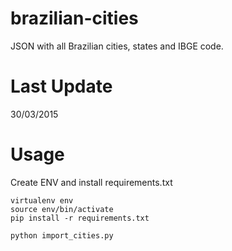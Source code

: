 # brazilian-cities

JSON with all Brazilian cities, states and IBGE code.

Last Update
===========

30/03/2015

Usage
=====

Create ENV and install requirements.txt

```shell
virtualenv env
source env/bin/activate
pip install -r requirements.txt
```

```python
python import_cities.py
```
